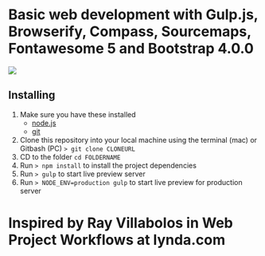 # Basic web development with Gulp.js, Browserify, Compass, Sourcemaps, Fontawesome 5 and Bootstrap 4.0.0

<img src="https://user-images.githubusercontent.com/7033253/39367772-fa23da28-4a37-11e8-8156-49013383c181.png"></img>

## Installing
1. Make sure you have these installed
	- [node.js](http://nodejs.org/)
	- [git](http://git-scm.com/)
2. Clone this repository into your local machine using the terminal (mac) or Gitbash (PC) `> git clone CLONEURL`
3. CD to the folder `cd FOLDERNAME`
4. Run `> npm install` to install the project dependencies
5. Run `> gulp` to start live preview server
6. Run `> NODE_ENV=production gulp` to start live preview for production server

# Inspired by Ray Villabolos in Web Project Workflows at lynda.com
